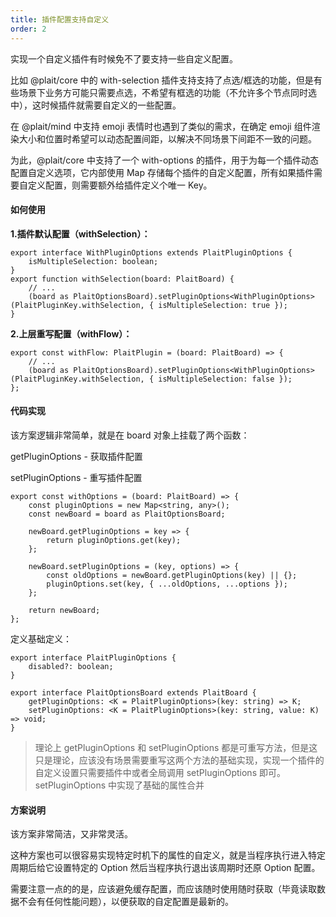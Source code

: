 ```yaml
---
title: 插件配置支持自定义
order: 2
---
```



实现一个自定义插件有时候免不了要支持一些自定义配置。

比如 @plait/core 中的 with-selection 插件支持支持了点选/框选的功能，但是有些场景下业务方可能只需要点选，不希望有框选的功能（不允许多个节点同时选中），这时候插件就需要自定义的一些配置。

在 @plait/mind 中支持 emoji 表情时也遇到了类似的需求，在确定 emoji 组件渲染大小和位置时希望可以动态配置间距，以解决不同场景下间距不一致的问题。

为此，@plait/core 中支持了一个 with-options 的插件，用于为每一个插件动态配置自定义选项，它内部使用 Map 存储每个插件的自定义配置，所有如果插件需要自定义配置，则需要额外给插件定义个唯一 Key。



#### 如何使用

**1.插件默认配置（withSelection）：**

```
export interface WithPluginOptions extends PlaitPluginOptions {
    isMultipleSelection: boolean;
}
export function withSelection(board: PlaitBoard) {
  	// ...
	(board as PlaitOptionsBoard).setPluginOptions<WithPluginOptions>(PlaitPluginKey.withSelection, { isMultipleSelection: true });
}
```



**2.上层重写配置（withFlow）：**

```
export const withFlow: PlaitPlugin = (board: PlaitBoard) => {
    // ...
    (board as PlaitOptionsBoard).setPluginOptions<WithPluginOptions>(PlaitPluginKey.withSelection, { isMultipleSelection: false });
};
```



#### 代码实现

该方案逻辑非常简单，就是在 board 对象上挂载了两个函数：

getPluginOptions - 获取插件配置

setPluginOptions - 重写插件配置

```
export const withOptions = (board: PlaitBoard) => {
    const pluginOptions = new Map<string, any>();
    const newBoard = board as PlaitOptionsBoard;

    newBoard.getPluginOptions = key => {
        return pluginOptions.get(key);
    };

    newBoard.setPluginOptions = (key, options) => {
        const oldOptions = newBoard.getPluginOptions(key) || {};
        pluginOptions.set(key, { ...oldOptions, ...options });
    };
    
    return newBoard;
};
```

定义基础定义：

```
export interface PlaitPluginOptions {
    disabled?: boolean;
}

export interface PlaitOptionsBoard extends PlaitBoard {
    getPluginOptions: <K = PlaitPluginOptions>(key: string) => K;
    setPluginOptions: <K = PlaitPluginOptions>(key: string, value: K) => void;
}
```

> 理论上 getPluginOptions 和 setPluginOptions 都是可重写方法，但是这只是理论，应该没有场景需要重写这两个方法的基础实现，实现一个插件的自定义设置只需要插件中或者全局调用 setPluginOptions 即可。  setPluginOptions 中实现了基础的属性合并



#### 方案说明

该方案非常简洁，又非常灵活。

这种方案也可以很容易实现特定时机下的属性的自定义，就是当程序执行进入特定周期后给它设置特定的 Option 然后当程序执行退出该周期时还原 Option 配置。

需要注意一点的的是，应该避免缓存配置，而应该随时使用随时获取（毕竟读取数据不会有任何性能问题），以便获取的自定配置是最新的。

